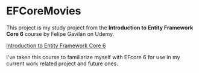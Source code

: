 # EFCoreMovies

This project is my study project from the **Introduction to Entity Framework Core 6** course by Felipe Gavilán on Udemy.

[Introduction to Entity Framework Core 6](https://www.udemy.com/course/introduction-to-entity-framework-core/)

I've taken this course to familiarize myself with EFcore 6 for use in my current work related project and future ones.
